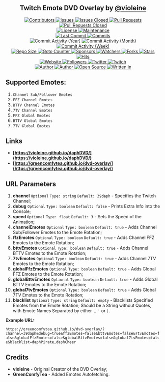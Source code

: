 <p align="center">
	<h2 align="center"><b>Twitch Emote DVD Overlay by <a href="https://github.com/violeine">@violeine</a></b></h2>
</p>
<p align="center">
	<a href="https://github.com/greencomfytea/dvd-overlay/graphs/contributors">
		<img alt="Contributors" src="https://custom-icon-badges.demolab.com/github/contributors/greencomfytea/dvd-overlay?logo=person-add" />
	</a>
	<a href="https://github.com/greencomfytea/dvd-overlay/issues">
		<img alt="Issues" src="https://custom-icon-badges.demolab.com/github/issues/greencomfytea/dvd-overlay?logo=issue-opened" />
	</a>
	<a href="https://github.com/greencomfytea/dvd-overlay/issues">
		<img alt="Issues Closed" src="https://custom-icon-badges.demolab.com/github/issues-closed/greencomfytea/dvd-overlay?logo=issue-closed" />
	</a>
	<a href="https://github.com/greencomfytea/dvd-overlay/pulls">
		<img alt="Pull Requests" src="https://custom-icon-badges.demolab.com/github/issues-pr/greencomfytea/dvd-overlay?logo=git-pull-request" />
	</a>
	<a href="https://github.com/greencomfytea/dvd-overlay/pulls">
		<img alt="Pull Requests Closed" src="https://custom-icon-badges.demolab.com/github/issues-pr-closed/greencomfytea/dvd-overlay?logo=git-pull-request-closed" />
	</a>
	<br>
	<a href="https://github.com/greencomfytea/dvd-overlay/blob/main/LICENSE">
		<img alt="License" src="https://custom-icon-badges.demolab.com/github/license/greencomfytea/dvd-overlay?logo=law" />
	</a>
	<a href="">
		<img alt="Maintenance" src="https://custom-icon-badges.demolab.com/maintenance/yes/2023?logo=tools" />
	</a>
	<br>
	<a href="https://github.com/greencomfytea/dvd-overlay/commits/main">
		<img alt="Last Commit" src="https://custom-icon-badges.demolab.com/github/last-commit/greencomfytea/dvd-overlay?logo=git-commit" />
	</a>
	<a href="https://github.com/greencomfytea/dvd-overlay/commits/main">
		<img alt="Commits" src="https://custom-icon-badges.demolab.com/github/commit-activity/t/greencomfytea/dvd-overlay?logo=git-commit" />
	</a>
	<br>
	<a href="https://github.com/greencomfytea/dvd-overlay/graphs/commit-activity">
		<img alt="Commit Activity (Year)" src="https://custom-icon-badges.demolab.com/github/commit-activity/y/greencomfytea/dvd-overlay?logo=pulse" />
	</a>
	<a href="https://github.com/greencomfytea/dvd-overlay/graphs/commit-activity">
		<img alt="Commit Activity (Month)" src="https://custom-icon-badges.demolab.com/github/commit-activity/m/greencomfytea/dvd-overlay?logo=pulse" />
	</a>
	<a href="https://github.com/greencomfytea/dvd-overlay/graphs/commit-activity">
		<img alt="Commit Activity (Week)" src="https://custom-icon-badges.demolab.com/github/commit-activity/w/greencomfytea/dvd-overlay?logo=pulse" />
	</a>
	<br>
	<a href="">
		<img alt="Repo Size" src="https://custom-icon-badges.demolab.com/github/repo-size/greencomfytea/dvd-overlay?logo=database" />
	</a>
	<a href="">
		<img alt="Goto Counter" src="https://custom-icon-badges.demolab.com/github/search/greencomfytea/dvd-overlay/goto?logo=git-compare" />
	</a>
	<a href="https://github.com/sponsors/greencomfytea">
		<img alt="Sponsors" src="https://custom-icon-badges.demolab.com/github/sponsors/greencomfytea?logo=heart" />
	</a>
	<a href="https://github.com/GreenComfyTea/dvd-overlay/watchers">
		<img alt="Watchers" src="https://custom-icon-badges.demolab.com/github/watchers/greencomfytea/dvd-overlay?logo=eye" />
	</a>
	<a href="https://github.com/greencomfytea/dvd-overlay/forks">
		<img alt="Forks" src="https://custom-icon-badges.demolab.com/github/forks/greencomfytea/dvd-overlay?logo=repo-forked" />
	</a>
	<a href="https://github.com/greencomfytea/dvd-overlay/stargazers">
		<img alt="Stars" src="https://custom-icon-badges.demolab.com/github/stars/greencomfytea/dvd-overlay?logo=star" />
	</a>
	<a href="https://github.com/greencomfytea/dvd-overlay/graphs/traffic">
		<img alt="Hits" src="https://custom-icon-badges.demolab.com/endpoint?url=https://hits.dwyl.com/greencomfytea/dvd-overlay.json?color=blue&logo=eye" />
	</a>
	<br>
	<a href="https://greencomfytea.github.io/dvd-overlay/">
		<img alt="Website" src="https://custom-icon-badges.demolab.com/website?down_color=red&down_message=down&up_color=brightgreen&up_message=up&logo=link&url=https://greencomfytea.github.io/dvd-overlay" />
	</a>
	<a href="https://github.com/greencomfytea?tab=followers">
		<img alt="Followers" src="https://custom-icon-badges.demolab.com/github/followers/greencomfytea?logo=people" />
	</a>
	<a href="https://twitter.com/greencomfytea">
		<img alt="Twitter" src="https://img.shields.io/twitter/follow/greencomfytea?logo=twitter" />
	</a>
	<a href="https://www.twitch.tv/greencomfytea">
		<img alt="Twitch" src="https://img.shields.io/twitch/status/greencomfytea?logo=twitch" />
	</a>
	<br>
	<a href="https://github.com/violeine">
		<img alt="Author" src="https://custom-icon-badges.demolab.com/badge/author-violeine-blue?logo=person" />
	</a>
  	<a href="https://github.com/greencomfytea">
		<img alt="Author" src="https://custom-icon-badges.demolab.com/badge/contributor-GreenComfyTea-green?logo=person" />
	</a>
	<a href="https://github.com/topics/open-source">
		<img alt="Open Source" src="https://img.shields.io/badge/open%20source-%3F-yellow?logo=openvpn" />
	</a>
	<a href="https://www.javascript.com">
		<img alt="Written in" src="https://custom-icon-badges.demolab.com/badge/written in-html | css | js-fcdc00?logo=terminal" />
	</a>
</p>

## Supported Emotes:
1. `Channel Sub/Follower Emotes`
2. `FFZ Channel Emotes`
3. `BTTV Channel Emotes`
4. `7TV Channel Emotes`
5. `FFZ Global Emotes`
6. `BTTV Global Emotes`
7. `7TV Global Emotes`

## Links
* **[https://violeine.github.io/daphDVD/](https://violeine.github.io/daphDVD/)**
* **[https://greencomfytea.github.io/dvd-overlay/](https://greencomfytea.github.io/dvd-overlay/)**

## URL Parameters
1. **channel** `Optional` `Type: string` `Default: 39daph` - Specifies the Twitch Channel;
2. **debug** `Optional` `Type: boolean` `Default: false` - Prints Extra Info into the Console;
3. **speed** `Optional` `Type: float` `Default: 3` - Sets the Speed of the Animation;
4. **channelEmotes** `Optional` `Type: boolean` `Default: true` - Adds Channel Sub/Follower Emotes to the Emote Rotation;
5. **ffzEmotes** `Optional` `Type: boolean` `Default: true` - Adds Channel FFZ Emotes to the Emote Rotation;
6. **bttvEmotes** `Optional` `Type: boolean` `Default: true` - Adds Channel BTTV Emotes to the Emote Rotation;
7. **7tvEmotes** `Optional` `Type: boolean` `Default: true` - Adds Channel 7TV Emotes to the Emote Rotation;
8. **globalFfzEmotes** `Optional` `Type: boolean` `Default: true` - Adds Global FFZ Emotes to the Emote Rotation;
9. **globalBttvEmotes** `Optional` `Type: boolean` `Default: true` - Adds Global BTTV Emotes to the Emote Rotation;
10. **global7tvEmotes** `Optional` `Type: boolean` `Default: true` - Adds Global 7TV Emotes to the Emote Rotation;
11. **blacklist** `Optional` `Type: string` `Default: empty` - Blacklists Specified Emotes from the Emote Rotation; Should be a String without Quotes, with Emote Names Separated by either `,`, `'` or `|`.

**Example URL:**

`https://greencomfytea.github.io/dvd-overlay/?channel=39daph&debug=true&ffzEmotes=false&bttvEmotes=false&7tvEmotes=false&globalFfzEmotes=false&globalBttvEmotes=false&global7tvEmotes=false&blacklist=daphPirate,daphCheer`

</details>


## Credits
+ **violeine** - Original Creator of the DVD Overlay;
+ **GreenComfyTea** - Added Emotes Autofetching.   
